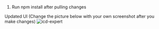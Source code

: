 1. Run npm install after pulling changes

Updated UI (Change the picture below with your own screenshot after you make changes)
![icd-expert](https://user-images.githubusercontent.com/36544886/121787766-22f8bb00-cbd9-11eb-85ee-b714503c5fba.png)

